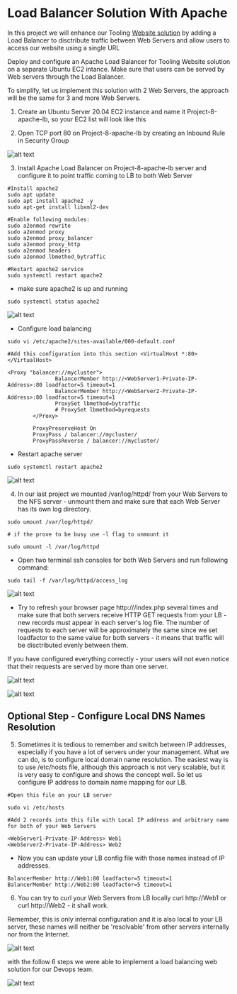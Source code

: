# Load Balancer Solution With Apache

In this project we will enhance our Tooling [Website solution](https://github.com/GodwinGNS/steghub_learning/tree/master/DEVOPS_TOOLING-WS) by adding a Load Balancer to disctribute traffic between Web Servers and allow users to access our website using a single URL

Deploy and configure an Apache Load Balancer for Tooling Website solution on a separate Ubuntu EC2 intance. Make sure that users can be served by Web servers through the Load Balancer.

To simplify, let us implement this solution with 2 Web Servers, the approach will be the same for 3 and more Web Servers.

1. Create an Ubuntu Server 20.04 EC2 instance and name it Project-8-apache-lb, so your EC2 list will look like this
 
2. Open TCP port 80 on Project-8-apache-lb by creating an Inbound Rule in Security Group  
   
![alt text](IMAGES/1.png)

3. Install Apache Load Balancer on Project-8-apache-lb server and configure it to point traffic coming to LB to both Web Server

```
#Install apache2
sudo apt update
sudo apt install apache2 -y
sudo apt-get install libxml2-dev

#Enable following modules:
sudo a2enmod rewrite
sudo a2enmod proxy
sudo a2enmod proxy_balancer
sudo a2enmod proxy_http
sudo a2enmod headers
sudo a2enmod lbmethod_bytraffic

#Restart apache2 service
sudo systemctl restart apache2
```
* make sure apache2 is up and running

```
sudo systemctl status apache2
```
![alt text](IMAGES/2.png)


* Configure load balancing

```
sudo vi /etc/apache2/sites-available/000-default.conf

#Add this configuration into this section <VirtualHost *:80>  </VirtualHost>

<Proxy "balancer://mycluster">
               BalancerMember http://<WebServer1-Private-IP-Address>:80 loadfactor=5 timeout=1
               BalancerMember http://<WebServer2-Private-IP-Address>:80 loadfactor=5 timeout=1
               ProxySet lbmethod=bytraffic
               # ProxySet lbmethod=byrequests
        </Proxy>

        ProxyPreserveHost On
        ProxyPass / balancer://mycluster/
        ProxyPassReverse / balancer://mycluster/
```

* Restart apache server
```
sudo systemctl restart apache2
```

![alt text](IMAGES/3.png)


4. In our last project we mounted 
/var/log/httpd/ from your Web Servers to the NFS server - unmount them and make sure that each Web Server has its own log directory.

```
sudo umount /var/log/httpd/

# if the prove to be busy use -l flag to unmount it

sudo umount -l /var/log/httpd
```

* Open two terminal ssh consoles for both Web Servers and run following command:

```
sudo tail -f /var/log/httpd/access_log
```

  ![alt text](IMAGES/6.png)

  * Try to refresh your browser page http://<Load-Balancer-Public-IP-Address-or-Public-DNS-Name>/index.php several times and make sure that both servers receive HTTP GET requests from your LB - new records must appear in each server's log file. The number of requests to each server will be approximately the same since we set loadfactor to the same value for both servers - it means that traffic will be disctributed evenly between them.
  
  If you have configured everything correctly - your users will not even notice that their requests are served by more than one server.

  ![alt text](IMAGES/4.png)

  ![alt text](IMAGES/5.png)


  ## Optional Step - Configure Local DNS Names Resolution

 5. Sometimes it is tedious to remember and switch between IP addresses, especially if you have a lot of servers under your management. What we can do, is to configure local domain name resolution. The easiest way is to use /etc/hosts file, although this approach is not very scalable, but it is very easy to configure and shows the concept well. So let us configure IP address to domain name mapping for our LB.


```
#Open this file on your LB server

sudo vi /etc/hosts

#Add 2 records into this file with Local IP address and arbitrary name for both of your Web Servers

<WebServer1-Private-IP-Address> Web1
<WebServer2-Private-IP-Address> Web2
```

* Now you can update your LB config file with those names instead of IP addresses.

```
BalancerMember http://Web1:80 loadfactor=5 timeout=1
BalancerMember http://Web2:80 loadfactor=5 timeout=1
```

6. You can try to curl your Web Servers from LB locally curl http://Web1 or curl http://Web2 - it shall work.

Remember, this is only internal configuration and it is also local to your LB server, these names will neither be 'resolvable' from other servers internally nor from the Internet.

![alt text](IMAGES/7.png)


with the follow 6 steps we were able to implement a load balancing web solution for our Devops team.

![alt text](/LOAD_BALAANCER_WITH_APACHE/IMAGES/image-23-768x792.png)